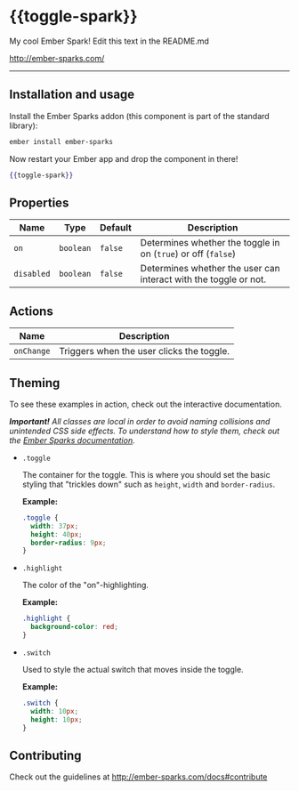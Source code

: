 # {{toggle-spark}}

My cool Ember Spark! Edit this text in the README.md

<http://ember-sparks.com/>

----

## Installation and usage

Install the Ember Sparks addon (this component is part of the standard library):
```bash
ember install ember-sparks
```

Now restart your Ember app and drop the component in there!
```handlebars
{{toggle-spark}}
```

## Properties

| Name        | Type      | Default | Description                                                      |
|-------------|-----------|---------|------------------------------------------------------------------|
| `on`        | `boolean` | `false` | Determines whether the toggle in on (`true`) or off (`false`)    |
| `disabled`  | `boolean` | `false` | Determines whether the user can interact with the toggle or not. |


## Actions

| Name        | Description                                                                         |
|-------------|-------------------------------------------------------------------------------------|
| `onChange`  | Triggers when the user clicks the toggle.                                           | 



## Theming

To see these examples in action, check out the interactive documentation.

<em>**Important!** All classes are local in order to avoid naming collisions and unintended CSS side effects. To understand how to style them, check out the [Ember Sparks documentation](http://ember-sparks.com/docs#theming).</em>

- `.toggle`
  
  The container for the toggle. This is where you should set the basic styling that "trickles down" such as `height`, `width` and `border-radius`.

  **Example:**
  ```css
  .toggle {
    width: 37px;
    height: 40px;
    border-radius: 9px;
  }
  ```

- `.highlight`

  The color of the "on"-highlighting.

  **Example:**
  ```css
  .highlight {
    background-color: red;
  }
  ```

- `.switch`

  Used to style the actual switch that moves inside the toggle.

  **Example:**
  ```css
  .switch {
    width: 10px;
    height: 10px;
  }
  ```
  

## Contributing

Check out the guidelines at http://ember-sparks.com/docs#contribute


